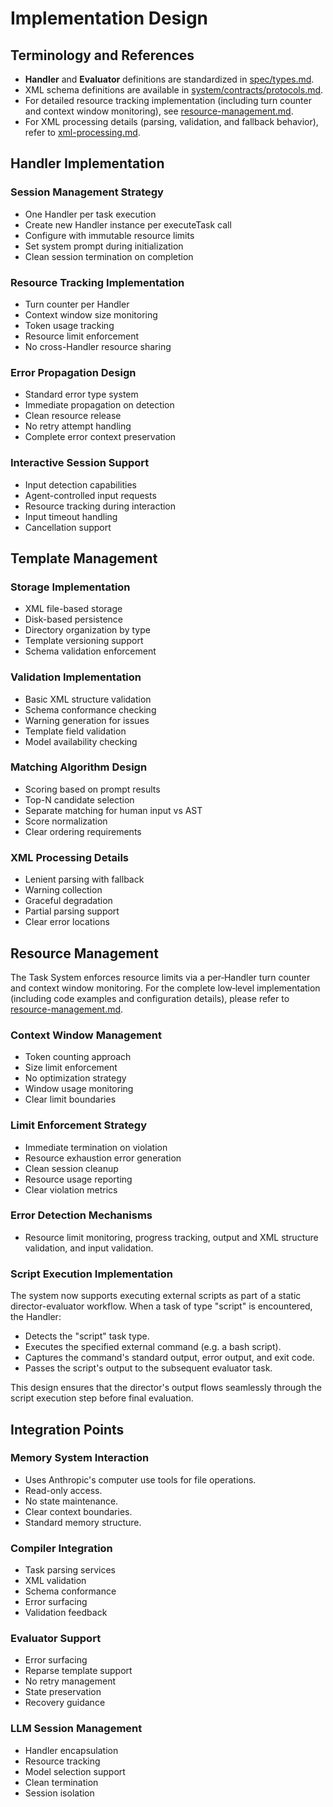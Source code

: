 # Implementation Design

## Terminology and References

 - **Handler** and **Evaluator** definitions are standardized in [spec/types.md](../spec/types.md).
 - XML schema definitions are available in [system/contracts/protocols.md](../system/contracts/protocols.md).
 - For detailed resource tracking implementation (including turn counter and context window monitoring), see [resource-management.md](./resource-management.md).
 - For XML processing details (parsing, validation, and fallback behavior), refer to [xml-processing.md](./xml-processing.md).

## Handler Implementation
### Session Management Strategy
- One Handler per task execution
- Create new Handler instance per executeTask call
- Configure with immutable resource limits
- Set system prompt during initialization
- Clean session termination on completion
  
### Resource Tracking Implementation
- Turn counter per Handler
- Context window size monitoring
- Token usage tracking
- Resource limit enforcement
- No cross-Handler resource sharing

### Error Propagation Design
- Standard error type system
- Immediate propagation on detection
- Clean resource release
- No retry attempt handling
- Complete error context preservation

### Interactive Session Support
- Input detection capabilities
- Agent-controlled input requests
- Resource tracking during interaction
- Input timeout handling
- Cancellation support

## Template Management
### Storage Implementation
- XML file-based storage
- Disk-based persistence
- Directory organization by type
- Template versioning support
- Schema validation enforcement
  
### Validation Implementation
- Basic XML structure validation
- Schema conformance checking
- Warning generation for issues
- Template field validation
- Model availability checking
  
### Matching Algorithm Design
- Scoring based on prompt results
- Top-N candidate selection
- Separate matching for human input vs AST
- Score normalization
- Clear ordering requirements
  
### XML Processing Details
- Lenient parsing with fallback
- Warning collection
- Graceful degradation
- Partial parsing support
- Clear error locations

## Resource Management

The Task System enforces resource limits via a per‑Handler turn counter and context window monitoring. For the complete low‑level implementation (including code examples and configuration details), please refer to [resource-management.md](./resource-management.md).
  
### Context Window Management
- Token counting approach
- Size limit enforcement
- No optimization strategy
- Window usage monitoring
- Clear limit boundaries
  
### Limit Enforcement Strategy
- Immediate termination on violation
- Resource exhaustion error generation
- Clean session cleanup
- Resource usage reporting
- Clear violation metrics
  
### Error Detection Mechanisms
- Resource limit monitoring, progress tracking, output and XML structure validation, and input validation.

### Script Execution Implementation
The system now supports executing external scripts as part of a static director-evaluator workflow. When a task of type "script" is encountered, the Handler:
- Detects the "script" task type.
- Executes the specified external command (e.g. a bash script).
- Captures the command's standard output, error output, and exit code.
- Passes the script's output to the subsequent evaluator task.

This design ensures that the director's output flows seamlessly through the script execution step before final evaluation.

## Integration Points
### Memory System Interaction
- Uses Anthropic's computer use tools for file operations.
- Read-only access.
- No state maintenance.
- Clear context boundaries.
- Standard memory structure.
  
### Compiler Integration
- Task parsing services
- XML validation
- Schema conformance
- Error surfacing
- Validation feedback
  
### Evaluator Support
- Error surfacing
- Reparse template support
- No retry management
- State preservation
- Recovery guidance
  
### LLM Session Management
- Handler encapsulation
- Resource tracking
- Model selection support
- Clean termination
- Session isolation
